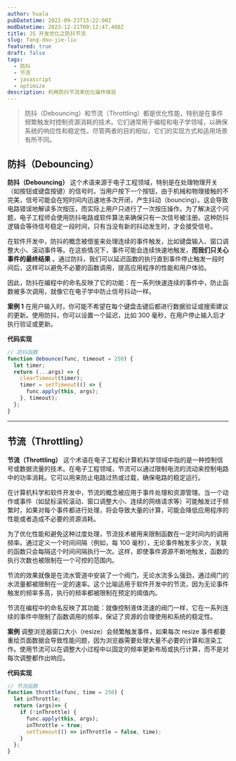 ```yaml
---
author: huala
pubDatetime: 2022-09-23T15:22:00Z
modDatetime: 2023-12-21T09:12:47.400Z
title: JS 开发优化之防抖节流
slug: fang-dou-jie-liu
featured: true
draft: false
tags:
  - 防抖
  - 节流
  - javascript
  - optimize
description: 利用防抖节流来优化操作体验
---
```


> 防抖（Debouncing）和节流（Throttling）都是优化性能，特别是在事件频繁触发时控制资源消耗的技术。它们通常用于编程和电子学领域，以确保系统的响应性和稳定性。尽管两者的目的相似，它们的实现方式和适用场景有所不同。

## 防抖（Debouncing）

**防抖（Debouncing）** 这个术语来源于电子工程领域，特别是在处理物理开关（如按钮或键盘按键）的信号时。当用户按下一个按钮，由于机械和物理接触的不完美，信号可能会在短时间内迅速地多次开闭，产生抖动（bouncing）。这会导致电路错误地解读多次按压，而实际上用户只进行了一次按压操作。为了解决这个问题，电子工程师会使用防抖电路或软件算法来确保只有一次信号被注册。这种防抖逻辑会等待信号稳定一段时间，只有当没有新的抖动发生时，才会接受信号。

在软件开发中，防抖的概念被借鉴来处理连续的事件触发，比如键盘输入、窗口调整大小、滚动事件等。在这些情况下，事件可能会连续快速地触发，**而我们只关心事件的最终结果** 。通过防抖，我们可以延迟函数的执行直到事件停止触发一段时间后，这样可以避免不必要的函数调用，提高应用程序的性能和用户体验。

因此，防抖在编程中的命名反映了它的功能：在一系列快速连续的事件中，防止函数被多次调用，就像它在电子学中防止信号抖动一样。


**案例 1** 在用户输入时，你可能不希望在每个键盘击键后都进行数据验证或搜索建议的更新。使用防抖，你可以设置一个延迟，比如 300 毫秒，在用户停止输入后才执行验证或更新。


**代码实现**

```js
// 防抖函数
function debounce(func, timeout = 250) {
  let timer;
  return (...args) => {
    clearTimeout(timer);
    timer = setTimeout(() => {
      func.apply(this, args);
    }, timeout);
  };
}
```

<hr/>

## 节流（Throttling）

**节流（Throttling）** 这个术语在电子工程和计算机科学领域中指的是一种控制信号或数据流量的技术。在电子工程领域，节流可以通过限制电流的流动来控制电路中的功率消耗。它可以用来防止电路过热或过载，确保电路的稳定运行。

在计算机科学和软件开发中，节流的概念被应用于事件处理和资源管理。当一个动作或事件（如鼠标滚轮滚动、窗口调整大小、连续的网络请求等）可能触发过于频繁时，如果对每个事件都进行处理，将会导致大量的计算，可能会降低应用程序的性能或者造成不必要的资源消耗。

为了优化性能和避免这种过度处理，节流技术被用来限制函数在一定时间内的调用频率。通过定义一个时间间隔（例如，每 100 毫秒），无论事件触发多少次，关联的函数只会每隔这个时间间隔执行一次。这样，即使事件源源不断地触发，函数的执行次数也被限制在一个可控的范围内。

节流的效果就像是在流水管道中安装了一个阀门，无论水流多么强劲，通过阀门的水流量都被限制在一定的速率。这个比喻适用于软件开发中的节流，因为无论事件触发的频率多高，执行的频率都被限制在预定的阈值内。

节流在编程中的命名反映了其功能：就像控制液体流速的阀门一样，它在一系列连续的事件中限制了函数调用的频率，保证了资源的合理使用和系统的稳定性。


**案例** 调整浏览器窗口大小（resize）会频繁触发事件，如果每次 resize 事件都要重绘页面数据会导致性能问题，因为浏览器需要处理大量不必要的计算和渲染工作。使用节流可以在调整大小过程中以固定的频率更新布局或执行计算，而不是对每次调整都作出响应。


**代码实现**

```js
// 节流函数
function throttle(func, time = 250) {
  let inThrottle;
  return (args)=> {
    if (!inThrottle) {
      func.apply(this, args);
      inThrottle = true;
      setTimeout(() => inThrottle = false, time);
    }
  };
}
```